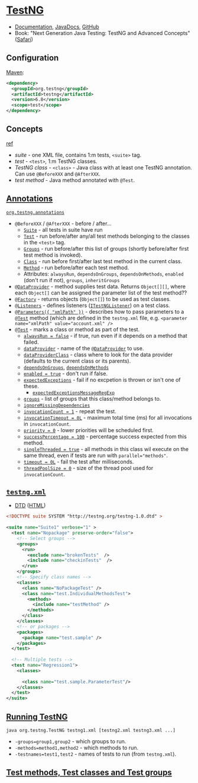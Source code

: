 # [TestNG](http://www.testng.org)

* [Documentation](http://testng.org/doc/documentation-main.html), [JavaDocs](http://testng.org/javadocs/index.html), [GitHub](https://github.com/cbeust/testng)
* Book: "Next Generation Java Testing: TestNG and Advanced Concepts" ([Safari](https://www.safaribooksonline.com/library/view/next-generation-javatm/9780321503107/))

## Configuration

[Maven](http://testng.org/doc/maven.html):

```xml
<dependency>
  <groupId>org.testng</groupId>
  <artifactId>testng</artifactId>
  <version>6.8</version>
  <scope>test</scope>
</dependency>
```

## Concepts

[ref](http://testng.org/doc/documentation-main.html#introduction)

* *suite* - one XML file, contains 1:m tests, `<suite>` tag.
* *test* - `<test>`, 1:m TestNG classes.
* *TestNG class* - `<class>` - Java class with at least one TestNG annotation.  Can use `@BeforeXXX` and `@AfterXXX`.
* *test method* - Java method annotated with `@Test`.

## [Annotations](http://testng.org/doc/documentation-main.html#annotations)

[`org.testng.annotations`](http://testng.org/javadocs/index.html?org/testng/annotations/package-summary.html)
* `@BeforeXXX` / `@AfterXXX` - before / after...
  * [`Suite`](http://testng.org/javadocs/org/testng/annotations/BeforeSuite.html) - all tests in suite have run
  * [`Test`](http://testng.org/javadocs/org/testng/annotations/BeforeTest.html) - run before/after any/all test methods belonging to the classes in the `<test>` tag.
  * [`Groups`](http://testng.org/javadocs/org/testng/annotations/BeforeGroups.html) - run before/after this list of groups (shortly before/after first test method is invoked).
  * [`Class`](http://testng.org/javadocs/org/testng/annotations/BeforeClass.html) - run before first/after last test method in the current class.
  * [`Method`](http://testng.org/javadocs/org/testng/annotations/BeforeMethod.html) - run before/after each test method.
  * Attributes: `alwaysRun`, `dependsOnGroups`, `dependsOnMethods`, `enabled` (don't run if not), `groups`, `inheritGroups`
* [`@DataProvider`](http://testng.org/javadocs/org/testng/annotations/DataProvider.html) - method supplies test data.  Returns `Object[][]`, where each `Object[]` can be assigned the parameter list of the test method??
* [`@Factory`](http://testng.org/javadocs/org/testng/annotations/Factory.html) - returns objects (`Object[]`) to be used as test classes.
* [`@Listeners`](http://testng.org/javadocs/org/testng/annotations/Listeners.html) - defines listeners ([`ITestNGListener`](http://testng.org/javadocs/org/testng/ITestNGListener.html)) on a test class.
* [`@Parameters({ "xmlPath" })`](http://testng.org/javadocs/org/testng/annotations/Parameters.html) - describes how to pass parameters to a [`@Test`](http://testng.org/javadocs/org/testng/annotations/Test.html) method (which are defined in the `testng.xml` file, e.g. `<parameter name="xmlPath" value="account.xml" />`
* [`@Test`](http://testng.org/javadocs/org/testng/annotations/Test.html) - marks a class or method as part of the test.
  * [`alwaysRun = false`](http://testng.org/javadocs/org/testng/annotations/Test.html#alwaysRun--) - if true, run even if it depends on a method that failed.
  * [`dataProvider`](http://testng.org/javadocs/org/testng/annotations/Test.html#dataProvider--) - name of the [`@DataProvider`](http://testng.org/javadocs/org/testng/annotations/DataProvider.html) to use.
  * [`dataProviderClass`](http://testng.org/javadocs/org/testng/annotations/Test.html#dataProviderClass--) - class where to look for the data provider (defaults to the current class or its parents).
  * [`dependsOnGroups`](http://testng.org/javadocs/org/testng/annotations/Test.html#dependsOnGroups--), [`dependsOnMethods`](http://testng.org/javadocs/org/testng/annotations/Test.html#dependsOnMethods--)
  * [`enabled = true`](http://testng.org/javadocs/org/testng/annotations/Test.html#enabled--) - don't run if false.
  * [`expectedExceptions`](http://testng.org/javadocs/org/testng/annotations/Test.html#expectedExceptions--) - fail if no excpetion is thrown or isn't one of these.
    * [`expectedExceptionsMessageRegExp`](http://testng.org/javadocs/org/testng/annotations/Test.html#expectedExceptionsMessageRegExp--)
  * [`groups`](http://testng.org/javadocs/org/testng/annotations/Test.html#groups--) - list of groups that this class/method belongs to.
  * [`ignoreMissingDependencies`](http://testng.org/javadocs/org/testng/annotations/Test.html#ignoreMissingDependencies--)
  * [`invocationCount = 1`](http://testng.org/javadocs/org/testng/annotations/Test.html#invocationCount--) - repeat the test.
  * [`invocationTimeout = 0L`](http://testng.org/javadocs/org/testng/annotations/Test.html#invocationTimeOut--) - maximum total time (ms) for all invocations in `invocationCount`.
  * [`priority = 0`](http://testng.org/javadocs/org/testng/annotations/Test.html#priority--) - lower priorities will be scheduled first.
  * [`successPercentage = 100`](http://testng.org/javadocs/org/testng/annotations/Test.html#successPercentage--) - percentage success expected from this method.
  * [`singleThreaded = true`](http://testng.org/javadocs/org/testng/annotations/Test.html#singleThreaded--) - all methods in this class wil execute on the same thread, even if tests are run with `parallel="methods"`.
  * [`timeout = 0L`](http://testng.org/javadocs/org/testng/annotations/Test.html#threadPoolSize--) - fail the test after milliseconds.
  * [`threadPoolSize = 0`](http://testng.org/javadocs/org/testng/annotations/Test.html#timeOut--) - size of the thread pool used for `invocationCount`.

## [`testng.xml`](http://testng.org/doc/documentation-main.html#testng-xml)

* [DTD](http://testng.org/testng-1.0.dtd) ([HTML](http://testng.org/testng-1.0.dtd.html))

```xml
<!DOCTYPE suite SYSTEM "http://testng.org/testng-1.0.dtd" >
  
<suite name="Suite1" verbose="1" >
  <test name="Nopackage" preserve-order="false">
    <!-- Select groups -->
    <groups>
      <run>
        <exclude name="brokenTests"  />
        <include name="checkinTests"  />
      </run>
    </groups>
    <!-- Specify class names -->
    <classes>
      <class name="NoPackageTest" />
      <class name="test.IndividualMethodsTest">
        <methods>
          <include name="testMethod" />
        </methods>
      </class>
    </classes>
    <!-- or packages -->
    <packages>
      <package name="test.sample" />
    </packages>
  </test>
 
  <!-- Multiple tests -->
  <test name="Regression1">
    <classes>
      
      <class name="test.sample.ParameterTest"/>
    </classes>
  </test>
</suite>
```

## [Running TestNG](http://testng.org/doc/documentation-main.html#running-testng)

`java org.testng.TestNG testng1.xml [testng2.xml testng3.xml ...]`

* `-groups=group1,group2` - which groups to run.
* `-methods=method1,method2` - which methods to run.
* `-testnames=test1,test2` - names of tests to run (from `testng.xml`).

## [Test methods, Test classes and Test groups](http://testng.org/doc/documentation-main.html#methods)
